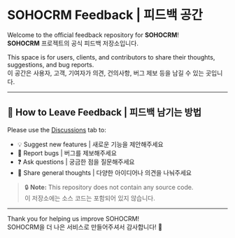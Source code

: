 # SOHOCRM Feedback | 피드백 공간

Welcome to the official feedback repository for **SOHOCRM**!  
**SOHOCRM** 프로젝트의 공식 피드백 저장소입니다.

This space is for users, clients, and contributors to share their thoughts, suggestions, and bug reports.  
이 공간은 사용자, 고객, 기여자가 의견, 건의사항, 버그 제보 등을 남길 수 있는 곳입니다.

---

## 📢 How to Leave Feedback | 피드백 남기는 방법

Please use the [Discussions](https://github.com/saerosoft/sohocrm-feedback/discussions) tab to:

- 💡 Suggest new features | 새로운 기능을 제안해주세요  
- 🐛 Report bugs | 버그를 제보해주세요  
- ❓ Ask questions | 궁금한 점을 질문해주세요  
- 💬 Share general thoughts | 다양한 아이디어나 의견을 나눠주세요  

> 🔒 **Note:** This repository does not contain any source code.  
> 이 저장소에는 소스 코드는 포함되어 있지 않습니다.

---

Thank you for helping us improve SOHOCRM!  
SOHOCRM을 더 나은 서비스로 만들어주셔서 감사합니다! 🙏
